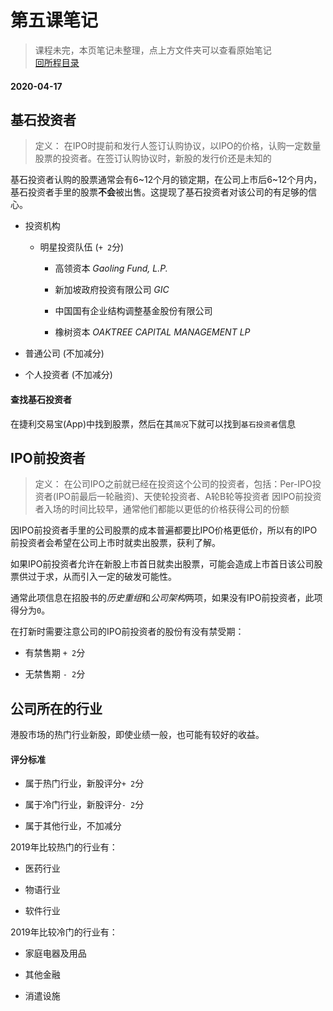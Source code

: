 # 第五课笔记

> 课程未完，本页笔记未整理，点上方文件夹可以查看原始笔记<br/>[回所程目录](/ichangtou/stock/hk_stock_newlucky/README.md)

#### 2020-04-17

## 基石投资者

> 定义：
> 在IPO时提前和发行人签订认购协议，以IPO的价格，认购一定数量股票的投资者。在签订认购协议时，新股的发行价还是未知的

基石投资者认购的股票通常会有6~12个月的锁定期，在公司上市后6~12个月内，基石投资者手里的股票**不会**被出售。这提现了基石投资者对该公司的有足够的信心。

+ 投资机构

  - 明星投资队伍 (`+ 2`分)

    + 高领资本 *Gaoling Fund, L.P.*

    + 新加坡政府投资有限公司 *GIC*

    + 中国国有企业结构调整基金股份有限公司

    + 橡树资本 *OAKTREE CAPITAL MANAGEMENT LP*

+ 普通公司 (不加减分)

+ 个人投资者 (不加减分)

#### 查找基石投资者

在捷利交易宝(App)中找到股票，然后在其`简况`下就可以找到`基石投资者`信息

## IPO前投资者

> 定义：
> 在公司IPO之前就已经在投资这个公司的投资者，包括：Per-IPO投资者(IPO前最后一轮融资)、天使轮投资者、A轮B轮等投资者
> 因IPO前投资者入场的时间比较早，通常他们都能以更低的价格获得公司的份额

因IPO前投资者手里的公司股票的成本普遍都要比IPO价格更低价，所以有的IPO前投资者会希望在公司上市时就卖出股票，获利了解。

如果IPO前投资者允许在新股上市首日就卖出股票，可能会造成上市首日该公司股票供过于求，从而引入一定的破发可能性。

通常此项信息在招股书的*历史重组*和*公司架构*两项，如果没有IPO前投资者，此项得分为`0`。

在打新时需要注意公司的IPO前投资者的股份有没有禁受期：

+ 有禁售期 `+ 2`分

+ 无禁售期 `- 2`分

## 公司所在的行业

港股市场的热门行业新股，即使业绩一般，也可能有较好的收益。

#### 评分标准

+ 属于热门行业，新股评分`+ 2`分

+ 属于冷门行业，新股评分`- 2`分

+ 属于其他行业，不加减分

2019年比较热门的行业有：

+ 医药行业

+ 物语行业

+ 软件行业

2019年比较冷门的行业有：

+ 家庭电器及用品

+ 其他金融

+ 消遣设施
